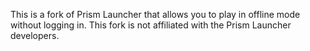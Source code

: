 This is a fork of Prism Launcher that allows you to play in offline mode without logging in.
This fork is not affiliated with the Prism Launcher developers.
